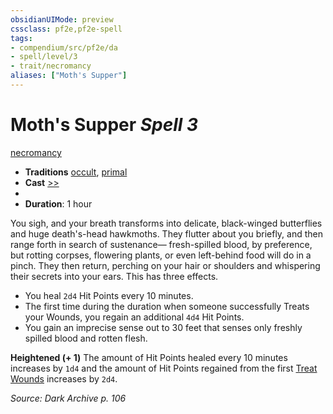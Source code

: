 ```yaml
---
obsidianUIMode: preview
cssclass: pf2e,pf2e-spell
tags:
- compendium/src/pf2e/da
- spell/level/3
- trait/necromancy
aliases: ["Moth's Supper"]
---
```

# Moth's Supper *Spell 3*   
[necromancy](necromancy.md "Necromancy School Trait")  

- **Traditions** [occult](occult.md "Occult Tradition Trait"), [primal](primal.md "Primal Tradition Trait")
- **Cast** [>>](chapter-9-playing-the-game.md#Actions "Two-Action") 
- 
- **Duration**: 1 hour

You sigh, and your breath transforms into delicate, black-winged butterflies and huge death's-head hawkmoths. They flutter about you briefly, and then range forth in search of sustenance— fresh-spilled blood, by preference, but rotting corpses, flowering plants, or even left-behind food will do in a pinch. They then return, perching on your hair or shoulders and whispering their secrets into your ears. This has three effects.

- You heal `2d4` Hit Points every 10 minutes.
- The first time during the duration when someone successfully Treats your Wounds, you regain an additional `4d4` Hit Points.
- You gain an imprecise sense out to 30 feet that senses only freshly spilled blood and rotten flesh.

**Heightened (+ 1)** The amount of Hit Points healed every 10 minutes increases by `1d4` and the amount of Hit Points regained from the first [Treat Wounds](treat-wounds.md) increases by `2d4`.

*Source: Dark Archive p. 106*